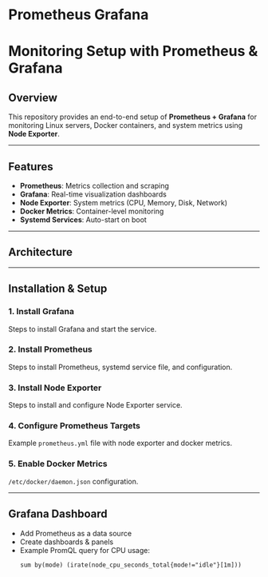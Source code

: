 # Prometheus Grafana


# Monitoring Setup with Prometheus & Grafana

## Overview
This repository provides an end-to-end setup of **Prometheus + Grafana** for monitoring Linux servers, Docker containers, and system metrics using **Node Exporter**.

---

## Features
-  **Prometheus**: Metrics collection and scraping
-  **Grafana**: Real-time visualization dashboards
-  **Node Exporter**: System metrics (CPU, Memory, Disk, Network)
-  **Docker Metrics**: Container-level monitoring
-  **Systemd Services**: Auto-start on boot

---

##  Architecture

---

##  Installation & Setup

### 1. Install Grafana
Steps to install Grafana and start the service.

### 2. Install Prometheus
Steps to install Prometheus, systemd service file, and configuration.

### 3. Install Node Exporter
Steps to install and configure Node Exporter service.

### 4. Configure Prometheus Targets
Example `prometheus.yml` file with node exporter and docker metrics.

### 5. Enable Docker Metrics
`/etc/docker/daemon.json` configuration.

---

##  Grafana Dashboard

- Add Prometheus as a data source
- Create dashboards & panels
- Example PromQL query for CPU usage:
  ```promql
  sum by(mode) (irate(node_cpu_seconds_total{mode!="idle"}[1m]))
